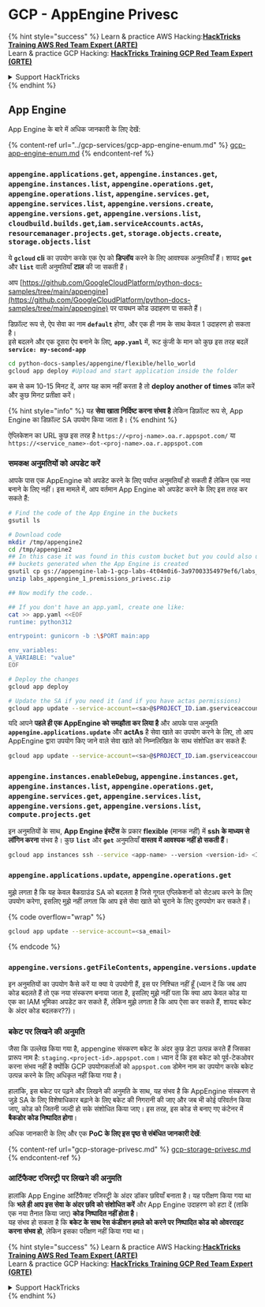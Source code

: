 # GCP - AppEngine Privesc

{% hint style="success" %}
Learn & practice AWS Hacking:<img src="../../../.gitbook/assets/image (1) (1) (1).png" alt="" data-size="line">[**HackTricks Training AWS Red Team Expert (ARTE)**](https://training.hacktricks.xyz/courses/arte)<img src="../../../.gitbook/assets/image (1) (1) (1).png" alt="" data-size="line">\
Learn & practice GCP Hacking: <img src="../../../.gitbook/assets/image (2).png" alt="" data-size="line">[**HackTricks Training GCP Red Team Expert (GRTE)**<img src="../../../.gitbook/assets/image (2).png" alt="" data-size="line">](https://training.hacktricks.xyz/courses/grte)

<details>

<summary>Support HackTricks</summary>

* Check the [**subscription plans**](https://github.com/sponsors/carlospolop)!
* **Join the** 💬 [**Discord group**](https://discord.gg/hRep4RUj7f) or the [**telegram group**](https://t.me/peass) or **follow** us on **Twitter** 🐦 [**@hacktricks\_live**](https://twitter.com/hacktricks_live)**.**
* **Share hacking tricks by submitting PRs to the** [**HackTricks**](https://github.com/carlospolop/hacktricks) and [**HackTricks Cloud**](https://github.com/carlospolop/hacktricks-cloud) github repos.

</details>
{% endhint %}

## App Engine

App Engine के बारे में अधिक जानकारी के लिए देखें:

{% content-ref url="../gcp-services/gcp-app-engine-enum.md" %}
[gcp-app-engine-enum.md](../gcp-services/gcp-app-engine-enum.md)
{% endcontent-ref %}

### `appengine.applications.get`, `appengine.instances.get`, `appengine.instances.list`, `appengine.operations.get`, `appengine.operations.list`, `appengine.services.get`, `appengine.services.list`, `appengine.versions.create`, `appengine.versions.get`, `appengine.versions.list`, `cloudbuild.builds.get`,`iam.serviceAccounts.actAs`, `resourcemanager.projects.get`, `storage.objects.create`, `storage.objects.list`

ये **`gcloud` cli** का उपयोग करके एक ऐप को **डिप्लॉय** करने के लिए आवश्यक अनुमतियाँ हैं। शायद **`get`** और **`list`** वाली अनुमतियाँ **टाल** की जा सकती हैं।

आप [https://github.com/GoogleCloudPlatform/python-docs-samples/tree/main/appengine](https://github.com/GoogleCloudPlatform/python-docs-samples/tree/main/appengine) पर पायथन कोड उदाहरण पा सकते हैं।

डिफ़ॉल्ट रूप से, ऐप सेवा का नाम **`default`** होगा, और एक ही नाम के साथ केवल 1 उदाहरण हो सकता है।\
इसे बदलने और एक दूसरा ऐप बनाने के लिए, **`app.yaml`** में, रूट कुंजी के मान को कुछ इस तरह बदलें **`service: my-second-app`**
```bash
cd python-docs-samples/appengine/flexible/hello_world
gcloud app deploy #Upload and start application inside the folder
```
कम से कम 10-15 मिनट दें, अगर यह काम नहीं करता है तो **deploy another of times** कॉल करें और कुछ मिनट प्रतीक्षा करें।

{% hint style="info" %}
यह **सेवा खाता निर्दिष्ट करना संभव है** लेकिन डिफ़ॉल्ट रूप से, App Engine का डिफ़ॉल्ट SA उपयोग किया जाता है।
{% endhint %}

ऐप्लिकेशन का URL कुछ इस तरह है `https://<proj-name>.oa.r.appspot.com/` या `https://<service_name>-dot-<proj-name>.oa.r.appspot.com`

### समकक्ष अनुमतियों को अपडेट करें

आपके पास एक AppEngine को अपडेट करने के लिए पर्याप्त अनुमतियाँ हो सकती हैं लेकिन एक नया बनाने के लिए नहीं। इस मामले में, आप वर्तमान App Engine को अपडेट करने के लिए इस तरह कर सकते हैं:
```bash
# Find the code of the App Engine in the buckets
gsutil ls

# Download code
mkdir /tmp/appengine2
cd /tmp/appengine2
## In this case it was found in this custom bucket but you could also use the
## buckets generated when the App Engine is created
gsutil cp gs://appengine-lab-1-gcp-labs-4t04m0i6-3a97003354979ef6/labs_appengine_1_premissions_privesc.zip .
unzip labs_appengine_1_premissions_privesc.zip

## Now modify the code..

## If you don't have an app.yaml, create one like:
cat >> app.yaml <<EOF
runtime: python312

entrypoint: gunicorn -b :\$PORT main:app

env_variables:
A_VARIABLE: "value"
EOF

# Deploy the changes
gcloud app deploy

# Update the SA if you need it (and if you have actas permissions)
gcloud app update --service-account=<sa>@$PROJECT_ID.iam.gserviceaccount.com
```
यदि आपने **पहले ही एक AppEngine को समझौता कर लिया है** और आपके पास अनुमति **`appengine.applications.update`** और **actAs** है सेवा खाते का उपयोग करने के लिए, तो आप AppEngine द्वारा उपयोग किए जाने वाले सेवा खाते को निम्नलिखित के साथ संशोधित कर सकते हैं:
```bash
gcloud app update --service-account=<sa>@$PROJECT_ID.iam.gserviceaccount.com
```
### `appengine.instances.enableDebug`, `appengine.instances.get`, `appengine.instances.list`, `appengine.operations.get`, `appengine.services.get`, `appengine.services.list`, `appengine.versions.get`, `appengine.versions.list`, `compute.projects.get`

इन अनुमतियों के साथ, **App Engine इंस्टेंस** के प्रकार **flexible** (मानक नहीं) में **ssh के माध्यम से लॉगिन करना** संभव है। कुछ **`list`** और **`get`** अनुमतियाँ **वास्तव में आवश्यक नहीं हो सकती हैं**।
```bash
gcloud app instances ssh --service <app-name> --version <version-id> <ID>
```
### `appengine.applications.update`, `appengine.operations.get`

मुझे लगता है कि यह केवल बैकग्राउंड SA को बदलता है जिसे गूगल एप्लिकेशनों को सेटअप करने के लिए उपयोग करेगा, इसलिए मुझे नहीं लगता कि आप इसे सेवा खाते को चुराने के लिए दुरुपयोग कर सकते हैं।

{% code overflow="wrap" %}
```bash
gcloud app update --service-account=<sa_email>
```
{% endcode %}

### `appengine.versions.getFileContents`, `appengine.versions.update`

इन अनुमतियों का उपयोग कैसे करें या क्या ये उपयोगी हैं, इस पर निश्चित नहीं हूँ (ध्यान दें कि जब आप कोड बदलते हैं तो एक नया संस्करण बनाया जाता है, इसलिए मुझे नहीं पता कि क्या आप केवल कोड या एक का IAM भूमिका अपडेट कर सकते हैं, लेकिन मुझे लगता है कि आप ऐसा कर सकते हैं, शायद बकेट के अंदर कोड बदलकर??)।

### बकेट पर लिखने की अनुमति

जैसा कि उल्लेख किया गया है, appengine संस्करण बकेट के अंदर कुछ डेटा उत्पन्न करते हैं जिसका प्रारूप नाम है: `staging.<project-id>.appspot.com`। ध्यान दें कि इस बकेट को पूर्व-टेकओवर करना संभव नहीं है क्योंकि GCP उपयोगकर्ताओं को `appspot.com` डोमेन नाम का उपयोग करके बकेट उत्पन्न करने के लिए अधिकृत नहीं किया गया है।

हालांकि, इस बकेट पर पढ़ने और लिखने की अनुमति के साथ, यह संभव है कि AppEngine संस्करण से जुड़े SA के लिए विशेषाधिकार बढ़ाने के लिए बकेट की निगरानी की जाए और जब भी कोई परिवर्तन किया जाए, कोड को जितनी जल्दी हो सके संशोधित किया जाए। इस तरह, इस कोड से बनाए गए कंटेनर में **बैकडोर कोड निष्पादित होगा**।

अधिक जानकारी के लिए और एक **PoC के लिए इस पृष्ठ से संबंधित जानकारी देखें**:

{% content-ref url="gcp-storage-privesc.md" %}
[gcp-storage-privesc.md](gcp-storage-privesc.md)
{% endcontent-ref %}

### आर्टिफैक्ट रजिस्ट्री पर लिखने की अनुमति

हालांकि App Engine आर्टिफैक्ट रजिस्ट्री के अंदर डॉकर छवियाँ बनाता है। यह परीक्षण किया गया था कि **भले ही आप इस सेवा के अंदर छवि को संशोधित करें** और App Engine उदाहरण को हटा दें (ताकि एक नया तैनात किया जाए) **कोड निष्पादित नहीं होता है**।\
यह संभव हो सकता है कि **बकेट के साथ रेस कंडीशन हमले को करने पर निष्पादित कोड को ओवरराइट करना संभव हो**, लेकिन इसका परीक्षण नहीं किया गया था।

{% hint style="success" %}
Learn & practice AWS Hacking:<img src="../../../.gitbook/assets/image (1) (1) (1).png" alt="" data-size="line">[**HackTricks Training AWS Red Team Expert (ARTE)**](https://training.hacktricks.xyz/courses/arte)<img src="../../../.gitbook/assets/image (1) (1) (1).png" alt="" data-size="line">\
Learn & practice GCP Hacking: <img src="../../../.gitbook/assets/image (2).png" alt="" data-size="line">[**HackTricks Training GCP Red Team Expert (GRTE)**<img src="../../../.gitbook/assets/image (2).png" alt="" data-size="line">](https://training.hacktricks.xyz/courses/grte)

<details>

<summary>Support HackTricks</summary>

* Check the [**subscription plans**](https://github.com/sponsors/carlospolop)!
* **Join the** 💬 [**Discord group**](https://discord.gg/hRep4RUj7f) or the [**telegram group**](https://t.me/peass) or **follow** us on **Twitter** 🐦 [**@hacktricks\_live**](https://twitter.com/hacktricks_live)**.**
* **Share hacking tricks by submitting PRs to the** [**HackTricks**](https://github.com/carlospolop/hacktricks) and [**HackTricks Cloud**](https://github.com/carlospolop/hacktricks-cloud) github repos.

</details>
{% endhint %}

